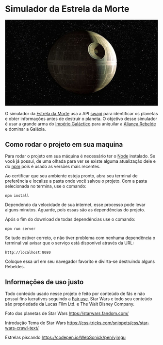 # Simulador da Estrela da Morte

![Estrela da Morte](/src/assets/images/death-star.jpeg)

O simulador da [Estrela da Morte](https://pt.wikipedia.org/wiki/Estrela_da_Morte) usa a API  [swapi](https://swapi.co/) para identificar os planetas e obter informações antes de destruir o planeta.
O objetivo desse simulador é usar a grande arma do [Império Galáctico](https://pt.wikipedia.org/wiki/Imp%C3%A9rio_Gal%C3%A1tico_(Star_Wars)) para aniquilar a [Aliança Rebelde](https://pt.wikipedia.org/wiki/Alian%C3%A7a_Rebelde) e dominar a Galáxia.

## Como rodar o projeto em sua maquina

Para rodar o projeto em sua máquina é necessário ter o [Node](https://nodejs.org) instalado. 
Se você já possui, de uma olhada para ver se existe alguma atualização dele e do [npm](https://www.npmjs.com/) pois é usado as versões mais recentes.

Ao certificar que seu ambiente esteja pronto, abra seu terminal de preferência e localize a pasta onde você salvou o projeto. Com a pasta selecionada no termina, use o comando:
```
npm install
```
Dependendo da velocidade de sua internet, esse processo pode levar alguns minutos. Aguarde, pois essas são as dependências do projeto.

Após o fim do download de todas dependências use o comando:
```
npm run server
```
Se tudo estiver correto, e não tiver problema com nenhuma dependência o terminal vai avisar que o serviço está disponível através da URL:
```
http://localhost:8080
```
Coloque essa url em seu navegador favorito e divirta-se destruindo alguns Rebeldes.

## Informações de uso justo

Todo conteúdo usado nesse projeto é feito por conteúdo de fãs e não possui fins lucrativos seguindo a [Fair use](https://pt.wikipedia.org/wiki/Fair_use).
Star Wars e todo seu conteúdo são propriedade da Lucas Film Ltd. e The Walt Disney Company.

Foto dos planetas de Star Wars https://starwars.fandom.com/

Introdução Tema de Star Wars https://css-tricks.com/snippets/css/star-wars-crawl-text/

Estrelas piscando https://codepen.io/WebSonick/pen/vjmgu